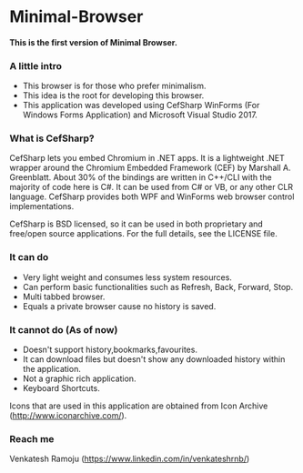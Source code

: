 # Minimal-Browser

#### This is the first version of Minimal Browser.

### A little intro
 - This browser is for those who prefer minimalism. 
 - This idea is the root for developing this browser.
 - This application was developed using CefSharp WinForms (For Windows Forms Application) and Microsoft Visual Studio 2017.
 
### What is CefSharp?
 CefSharp lets you embed Chromium in .NET apps. It is a lightweight .NET wrapper around the Chromium Embedded Framework (CEF) by Marshall A. Greenblatt. About 30% of the bindings are written in C++/CLI with the majority of code here is C#. It can be used from C# or VB, or any other CLR language. CefSharp provides both WPF and WinForms web browser control implementations.

CefSharp is BSD licensed, so it can be used in both proprietary and free/open source applications. For the full details, see the LICENSE file.

### It can do
- Very light weight and consumes less system resources.
- Can perform basic functionalities such as Refresh, Back, Forward, Stop.
- Multi tabbed browser.
- Equals a private browser cause no history is saved.

### It cannot do (As of now)
- Doesn't support history,bookmarks,favourites.
- It can download files but doesn't show any downloaded history within the application.
- Not a graphic rich application.
- Keyboard Shortcuts.


Icons that are used in this application are obtained from Icon Archive (http://www.iconarchive.com/).

### Reach me
Venkatesh Ramoju (https://www.linkedin.com/in/venkateshrnb/)
